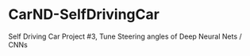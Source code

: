 # CarND-SelfDrivingCar
Self Driving Car Project #3, Tune Steering angles of Deep Neural Nets / CNNs
